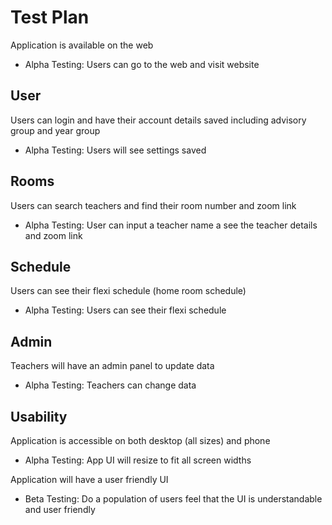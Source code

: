 # Test Plan

Application is available on the web

- Alpha Testing: Users can go to the web and visit website

## User

Users can login and have their account details saved
including advisory group and year group

- Alpha Testing: Users will see settings saved


## Rooms

Users can search teachers and find their room number and zoom link

- Alpha Testing: User can input a teacher name a see the
teacher details and zoom link

## Schedule

Users can see their flexi schedule (home room schedule)

- Alpha Testing: Users can see their flexi schedule

## Admin

Teachers will have an admin panel to update data

- Alpha Testing: Teachers can change data

## Usability

Application is accessible on both desktop (all sizes) and phone

- Alpha Testing: App UI will resize to fit all screen widths

Application will have a user friendly UI

- Beta Testing: Do a population of users feel that the UI is understandable and
  user friendly


